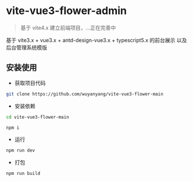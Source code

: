 # vite-vue3-flower-admin

> 基于 vite4.x 建立前端项目，...正在完善中

基于 vite3.x + vue3.x + antd-design-vue3.x + typescript5.x 的前台展示 以及 后台管理系统模版

## 安装使用

- 获取项目代码

```bash
git clone https://github.com/wuyanyang/vite-vue3-flower-main
```

- 安装依赖

```bash
cd vite-vue3-flower-main

npm i 

```

- 运行

```bash
npm run dev
```

- 打包

```bash
npm run build
```

